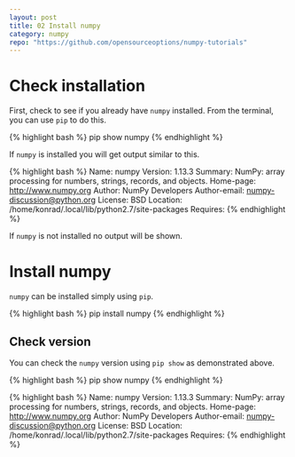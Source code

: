 ```yaml
---
layout: post
title: 02 Install numpy
category: numpy
repo: "https://github.com/opensourceoptions/numpy-tutorials"
---
```


# Check installation
First, check to see if you already have `numpy` installed. From the terminal, you can use `pip` to do this.

{% highlight bash %}
pip show numpy
{% endhighlight %}

If `numpy` is installed you will get output similar to this.

{% highlight bash %}
Name: numpy
Version: 1.13.3
Summary: NumPy: array processing for numbers, strings, records, and objects.
Home-page: http://www.numpy.org
Author: NumPy Developers
Author-email: numpy-discussion@python.org
License: BSD
Location: /home/konrad/.local/lib/python2.7/site-packages
Requires: 
{% endhighlight %}

If `numpy` is not installed no output will be shown. 

# Install numpy
`numpy` can be installed simply using `pip`.

{% highlight bash %}
pip install numpy
{% endhighlight %}

## Check version
You can check the `numpy` version using `pip show` as demonstrated above.

{% highlight bash %}
pip show numpy
{% endhighlight %}

{% highlight bash %}
Name: numpy
Version: 1.13.3
Summary: NumPy: array processing for numbers, strings, records, and objects.
Home-page: http://www.numpy.org
Author: NumPy Developers
Author-email: numpy-discussion@python.org
License: BSD
Location: /home/konrad/.local/lib/python2.7/site-packages
Requires: 
{% endhighlight %}
